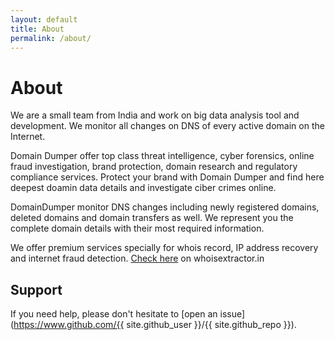 ```yaml
---
layout: default
title: About
permalink: /about/
---
```


# About

We are a small team from India and work on big data analysis tool and development. We monitor all changes on DNS of every active domain on the Internet.

Domain Dumper offer top class threat intelligence, cyber forensics, online fraud investigation, brand protection, domain research and regulatory compliance services. Protect your brand with Domain Dumper and find here deepest doamin data details and investigate ciber crimes online.

DomainDumper monitor DNS changes including newly registered domains, deleted domains and domain transfers as well. We represent you the complete domain details with their most required information.

We offer premium services specially for whois record, IP address recovery and internet fraud detection.
[Check here](https://www.whoisextractor.in/) on whoisextractor.in

## Support

If you need help, please don't hesitate to [open an issue](https://www.github.com/{{ site.github_user }}/{{ site.github_repo }}).

